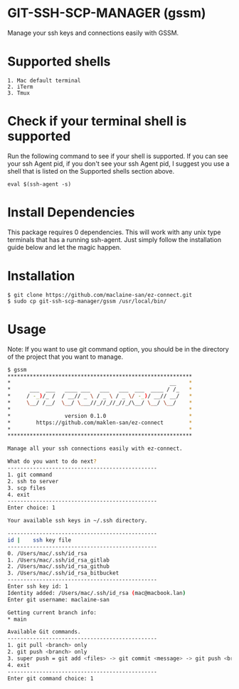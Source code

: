 # GIT-SSH-SCP-MANAGER (gssm)
Manage your ssh keys and connections easily with GSSM.

# Supported shells

```
1. Mac default terminal 
2. iTerm
3. Tmux
```

# Check if your terminal shell is supported
Run the following command to see if your shell is supported. If you can see your ssh Agent pid, if you don't see your ssh Agent pid, I suggest you use a shell that is listed on the Supported shells section above. 
```
eval $(ssh-agent -s)
```

# Install Dependencies

This package requires 0 dependencies.
This will work with any unix type terminals that has a running ssh-agent. Just simply follow the installation guide below and let the magic happen.


# Installation

```
$ git clone https://github.com/maclaine-san/ez-connect.git
$ sudo cp git-ssh-scp-manager/gssm /usr/local/bin/
```

# Usage
Note: If you want to use git command option, you should be in the directory of the project that you want to manage.
```bash
$ gssm
**********************************************************
*                                                  __    *
*      ___  ___   ____ ___   ___   ___  ___  ____ / /_   *
*     / -_)/_ /  / __// _ \ / _ \ / _ \/ -_)/ __// __/   *
*     \__/ /__/  \__/ \___//_//_//_//_/\__/ \__/ \__/    *
*                                                        *
*                 version 0.1.0                          *
*        https://github.com/maklen-san/ez-connect        *
*                                                        *
**********************************************************

Manage all your ssh connections easily with ez-connect.

What do you want to do next?
-----------------------------------------------
1. git command
2. ssh to server
3. scp files
4. exit
-----------------------------------------------
Enter choice: 1

Your available ssh keys in ~/.ssh directory.

-----------------------------------------------
id |    ssh key file
-----------------------------------------------
0. /Users/mac/.ssh/id_rsa
1. /Users/mac/.ssh/id_rsa_gitlab
2. /Users/mac/.ssh/id_rsa_github
3. /Users/mac/.ssh/id_rsa_bitbucket
-----------------------------------------------
Enter ssh key id: 1
Identity added: /Users/mac/.ssh/id_rsa (mac@macbook.lan)
Enter git username: maclaine-san

Getting current branch info:
* main

Available Git commands.
-----------------------------------------------
1. git pull <branch> only
2. git push <branch> only
3. super push = git add <files> -> git commit <message> -> git push <branch>
4. exit
-----------------------------------------------
Enter git command choice: 1
```

